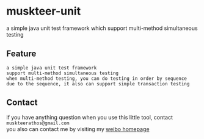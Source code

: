 # muskteer-unit
a simple java unit test framework which support multi-method simultaneous testing

## Feature
    a simple java unit test framework
    support multi-method simultaneous testing
    when multi-method testing, you can do testing in order by sequence
    due to the sequence, it also can support simple transaction testing 
## Contact
if you have anything question when you use this little tool, contact `muskteerathos@gmail.com`<br>
you also can contact me by visiting my [weibo homepage](http://weibo.com/270299332) 

